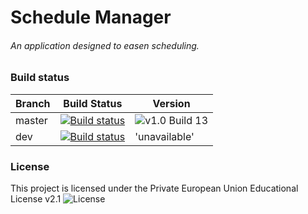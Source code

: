 # Schedule Manager
###### An application designed to easen scheduling.

### Build status
|Branch|Build Status|Version|
|------|---------------|-------|
|master|[![Build status](https://ci.appveyor.com/api/projects/status/jjolp9rrnpm1o9st/branch/master?retina=true)](https://ci.appveyor.com/project/Molizo/ScheduleManager/branch/master)|![v1.0 Build 13](https://github.com/Molizo/ScheduleManager/releases/latest)|
|dev|[![Build status](https://ci.appveyor.com/api/projects/status/jjolp9rrnpm1o9st/branch/dev?retina=true)](https://ci.appveyor.com/project/Molizo/ScheduleManager/branch/dev)|'unavailable'|

### License
This project is licensed under the Private European Union Educational License v2.1
![License](https://img.shields.io/badge/license-Private%20European%20Union%20Educational%20License%20v2.1-yellow.svg)
